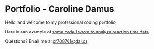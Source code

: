 # Portfolio - Caroline Damus

Hello, and welcome to my professional coding portfolio

Here is aan example of [some code I wrote to analyze reaction time data](CDF.md)

Questions? Email me at
[cr708761@dal.ca](mailto:cr708761@dal.ca)
